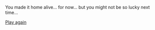 You made it home alive... for now... but you might not be so lucky next time...

[Play again](../README.md)
